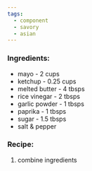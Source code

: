 ```yaml
---
tags:
  - component
  - savory
  - asian
---
```

### Ingredients:
- mayo - 2 cups
- ketchup - 0.25 cups
- melted butter - 4 tbsps
- rice vinegar - 2 tbsps
- garlic powder - 1 tbsps
- paprika - 1 tbsps
- sugar - 1.5 tbsps
- salt & pepper

### Recipe:
1. combine ingredients